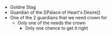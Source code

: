 - Goldne Stag
- Guardian of the [[Palace of Heart's Desire]]
- One of the 2 guardians that we need crown for
	- Only one of the needs the crown
		- Only one chance to get it right